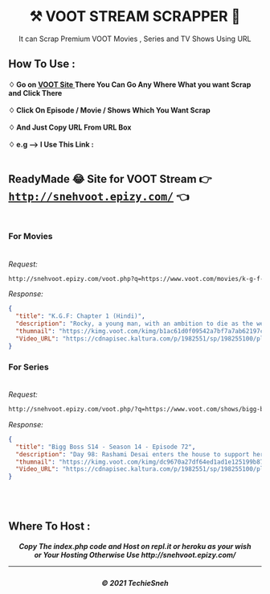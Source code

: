 <h1 align="center"> ⚒ VOOT STREAM SCRAPPER 🔐 </h1>

<p align="center"> It can Scrap Premium VOOT Movies , Series and TV Shows Using URL</p>

<h2> How To Use : </h2>

<h4>
♢ Go on <a href="https://www.voot.com/">VOOT Site </a> There You Can Go Any Where What you want Scrap and Click There <br><br>
♢ Click On Episode / Movie / Shows Which You Want Scrap <br><br>
♢ And Just Copy URL From URL Box <br><br>
♢ e.g --> I Use This Link :<br><br>


## ReadyMade 😂 Site for VOOT Stream 👉 <tt>http://snehvoot.epizy.com/</tt> 👈 <br><br>


### For Movies<br><br>

*Request:*

```bash
http://snehvoot.epizy.com/voot.php?q=https://www.voot.com/movies/k-g-f-chapter-1-hindi/965391
```

*Response:*

```json
{
  "title": "K.G.F: Chapter 1 (Hindi)",
  "description": "Rocky, a young man, with an ambition to die as the wealthiest and powerful man embarks on his mission from the streets of Mumbai to lands up in the fields of KGF, where he gets involved with the notorious mine mafia. Will Rocky's journey filled with dangerous inroads lead him to ambitious goal?",
  "thumnail": "https://kimg.voot.com/kimg/b1ac61d0f09542a7bf7a7ab62197ca25_1280X720.jpg",
  "Video_URL": "https://cdnapisec.kaltura.com/p/1982551/sp/198255100/playManifest/protocol/https/entryId/0_avlcjzzt/format/applehttp/tags/tv/f/a.m3u8"
}
```

### For Series<br><br>

*Request:*

```bash
http://snehvoot.epizy.com/voot.php/?q=https://www.voot.com/shows/bigg-boss/14/978245/papa-ki-pari-hui-emotional/1072176
```

*Response:*

```json
{
  "title": "Bigg Boss S14 - Season 14 - Episode 72",
  "description": "Day 98: Rashami Desai enters the house to support her friend Vikas Gupta and rebukes Jasmin Bhasin and Aly Goni for bullying Vikas and attacking him personally. Later in the day, Jasmin is elated on seeing her parents enter the house. However, their reunion turns into Aly Goni's worst nightmare as they advise her to concentrate on her game and play solo. With the growing closeness between the two, have Jasmin's parents indirectly rejected Aly? Watch this episode for more, on Voot.",
  "thumnail": "https://kimg.voot.com/kimg/dc9670a27df64ed1ad1e125199b87a63_1280X720.jpg",
  "Video_URL": "https://cdnapisec.kaltura.com/p/1982551/sp/198255100/playManifest/protocol/https/entryId/1_ivss21bx/format/applehttp/tags/webnew/f/a.m3u8"
}
```

<br><br>
<h2> Where To Host : </h2>

<h5 align="center"> Copy The index.php code and Host on repl.it or heroku as your wish <br> or Your Hosting Otherwise Use http://snehvoot.epizy.com/
<br>
  
---
<h5 align='center'>© 2021 TechieSneh</h5>